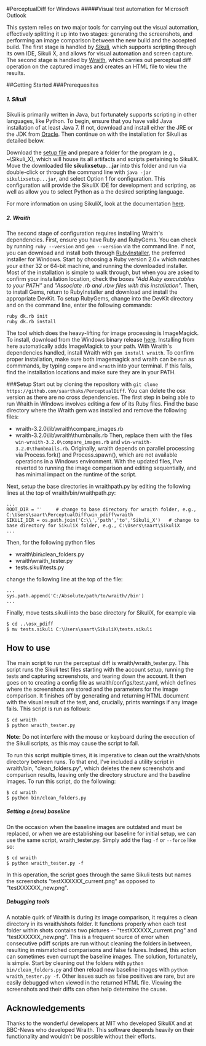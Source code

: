 #PerceptualDiff for Windows
#####Visual test automation for Microsoft Outlook

This system relies on two major tools for carrying out the visual automation, effectively splitting it up into two stages: generating the screenshots, and performing an image comparison between the new build and the accepted build. The first stage is handled by [Sikuli](http://www.sikuli.org), which supports scripting through its own IDE, Sikuli X, and allows for visual automation and screen capture. The second stage is handled by [Wraith](http://bbc-news.github.io/wraith/), which carries out perceptual diff operation on the captured images and creates an HTML file to view the results. 

##Getting Started
###Prerequesites
##### 1. Sikuli
Sikuli is primarily written in Java, but fortunately supports scripting in other languages, like Python. To begin, ensure that you have valid Java installation of at least Java 7. If not, download and install either the JRE or the JDK from [Oracle](http://www.oracle.com/technetwork/java/javase/downloads/index.html). Then continue on with the installation for Sikuli as detailed below.

Download the [setup file](https://launchpad.net/sikuli/sikulix/1.1.0) and prepare a folder for the program (e.g., ~\Sikuli_X), which will house its all artifacts and scripts pertaining to SikuliX. Move the downloaded file **sikulixsetup**...**.jar** into this folder and run via double-click or through the command line with `java -jar sikulixsetup...jar`, and select Option 1 for configuration. This configuration will provide the SikuliX IDE for development and scripting, as well as allow you to select Python as a the desired scripting language.

For more information on using SikuliX, look at the documentation [here](http://sikulix.com/quickstart/).
##### 2. Wraith
The second stage of configuration requires installing Wraith's dependencies. First, ensure you have Ruby and RubyGems. You can check by running `ruby --version` and `gem --version` via the command line. If not, you can download and install both through [RubyInstaller](http://rubyinstaller.org/downloads/), the preferred installer for Windows. Start by choosing a Ruby version 2.0+ which matches your either 32 or 64-bit machine, and running the downloaded installer. Most of the installation is simple to walk through, but when you are asked to confirm your installation location, check the boxes _"Add Ruby executables to your PATH"_ and _"Associate .rb and .rbw files with this installation"_. Then, to install Gems, return to RubyInstaller and download and install the appropriate DevKit. To setup RubyGems, change into the DevKit directory and on the command line, enter the following commands:
```
ruby dk.rb init
ruby dk.rb install
```
The tool which does the heavy-lifting for image processing is ImageMagick. To install, download from the Windows binary release [here](http://www.imagemagick.org/script/binary-releases.php#windows). Installing from here automatically adds ImageMagick to your path. With Wraith's dependencies handled, install Wraith with `gem install wraith`. To confirm proper installation, make sure both imagemagick and wraith can be run as commmands, by typing `compare` and `wraith` into your terminal. If this fails, find the installation locations and make sure they are in your PATH.

###Setup
Start out by cloning the repository with `git clone https://github.com/saarthaks/PerceptualDiff`. You can delete the osx version as there are no cross dependencies. The first step in being able to run Wraith in Windows involves editing a few of its Ruby files. Find the base directory where the Wraith gem was installed and remove the following files:
* wraith-3.2.0\lib\wraith\compare_images.rb
* wraith-3.2.0\lib\wraith\thumbnails.rb
Then, replace them with the files `win-wraith-3.2.0\compare_images.rb` and `win-wraith-3.2.0\thumbnails.rb`. Originally, wraith depends on parallel processing via Process.fork() and Process.spawn(), which are not available operations in a Windows environment. With the updated files, I've reverted to running the image comparison and editing sequentially, and has minimal impact on the runtime of the script. 

Next, setup the base directories in wraithpath.py by editing the following lines at the top of wraith/bin/wraithpath.py: 
```
...
ROOT_DIR = ''     # change to base directory for wraith folder, e.g., C:\Users\saart\PerceptualDiff\win_pdiff\wraith
SIKULI_DIR = os.path.join('C:\\','path','to','Sikuli_X')   # change to base directory for SikuliX folder, e.g., C:\Users\saart\SikuliX
...
```
Then, for the following python files
 * wraith\bin\clean_folders.py
 * wraith\wraith_tester.py
 * tests.sikuli\tests.py

change the following line at the top of the file:
```
...
sys.path.append('C:/Absolute/path/to/wraith//bin')
...
```
Finally, move tests.sikuli into the base directory for SikuliX, for example via 
```
$ cd ..\osx_pdiff
$ mv tests.sikuli C:\Users\saart\SikuliX\tests.sikuli
```

## How to use
The main script to run the perceptual diff is wraith/wraith_tester.py. This script runs the Sikuli test files starting with the account setup, running the tests and capturing screenshots, and tearing down the account. It then goes on to creating a config file as wraith/configs/test.yaml, which defines where the screenshots are stored and the parameters for the image comparison. It finishes off by generating and returning HTML document with the visual result of the test, and, crucially, prints warnings if any image fails. This script is run as follows:
```
$ cd wraith
$ python wraith_tester.py
```
**Note:** Do not interfere with the mouse or keyboard during the execution of the Sikuli scripts, as this may cause the script to fail.

To run this script multiple times, it is imperative to clean out the wraith/shots directory between runs. To that end, I've included a utility script in wraith/bin, "clean_folders.py", which deletes the new screenshots and comparison results, leaving only the directory structure and the baseline images. To run this script, do the following:
```
$ cd wraith
$ python bin/clean_folders.py
```
##### Setting a (new) baseline
On the occasion when the baseline images are outdated and must be replaced, or when we are establishing our baseline for initial setup, we can use the same script, wraith_tester.py. Simply add the flag `-f` or `--force` like so:
```
$ cd wraith
$ python wraith_tester.py -f
```
In this operation, the script goes through the same Sikuli tests but names the screenshots "testXXXXXX_current.png" as opposed to "testXXXXXX_new.png". 
##### Debugging tools
A notable quirk of Wraith is during its image comparison, it requires a clean directory in its wraith/shots folder. It functions properly when each test folder within shots contains two pictures -- "testXXXXXX_current.png" and "testXXXXXX_new.png". This is a frequent source of error when consecutive pdiff scripts are run without cleaning the folders in between, resulting in mismatched comparisons and false failures. Indeed, this action can sometimes even currupt the baseline images.
The solution, fortunately, is simple. Start by cleaning out the folders with `python bin/clean_folders.py` and then reload new baseline images with `python wraith_tester.py -f`.
Other issues such as false positives are rare, but are easily debugged when viewed in the returned HTML file. Viewing the screenshots and their diffs can often help determine the cause.

## Acknowledgements
Thanks to the wonderful developers at MIT who developed SikuliX and at BBC-News who developed Wraith. This software depends heavily on their functionality and wouldn't be possible without their efforts.
